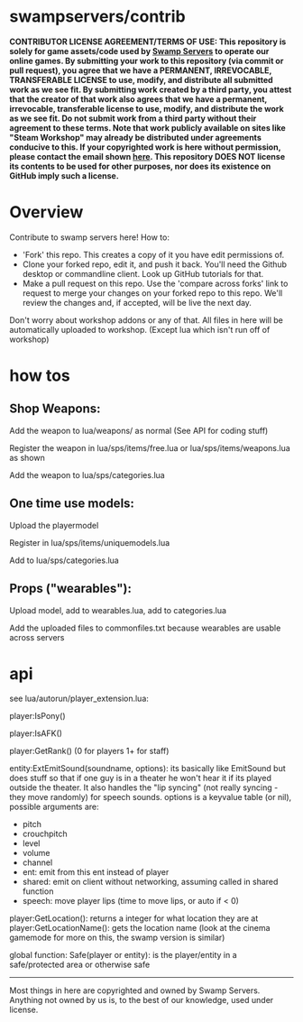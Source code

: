 # swampservers/contrib

**CONTRIBUTOR LICENSE AGREEMENT/TERMS OF USE: This repository is solely for game assets/code used by [Swamp Servers](https://swampservers.net/) to operate our online games. By submitting your work to this repository (via commit or pull request), you agree that we have a PERMANENT, IRREVOCABLE, TRANSFERABLE LICENSE to use, modify, and distribute all submitted work as we see fit. By submitting work created by a third party, you attest that the creator of that work also agrees that we have a permanent, irrevocable, transferable license to use, modify, and distribute the work as we see fit. Do not submit work from a third party without their agreement to these terms. Note that work publicly available on sites like "Steam Workshop" may already be distributed under agreements conducive to this. If your copyrighted work is here without permission, please contact the email shown [here](https://swampservers.net/contact). This repository DOES NOT license its contents to be used for other purposes, nor does its existence on GitHub imply such a license.**

# Overview

Contribute to swamp servers here! How to:

- 'Fork' this repo. This creates a copy of it you have edit permissions of.
- Clone your forked repo, edit it, and push it back. You'll need the Github desktop or commandline client. Look up GitHub tutorials for that.
- Make a pull request on this repo. Use the 'compare across forks' link to request to merge your changes on your forked repo to this repo. We'll review the changes and, if accepted, will be live the next day.

Don't worry about workshop addons or any of that. All files in here will be automatically uploaded to workshop. (Except lua which isn't run off of workshop)

# how tos

## Shop Weapons:

Add the weapon to lua/weapons/ as normal (See API for coding stuff)

Register the weapon in lua/sps/items/free.lua or lua/sps/items/weapons.lua as shown

Add the weapon to lua/sps/categories.lua

## One time use models:

Upload the playermodel

Register in lua/sps/items/uniquemodels.lua

Add to lua/sps/categories.lua

## Props ("wearables"):

Upload model, add to wearables.lua, add to categories.lua

Add the uploaded files to commonfiles.txt because wearables are usable across servers

# api

see lua/autorun/player_extension.lua:

player:IsPony()

player:IsAFK()

player:GetRank() (0 for players 1+ for staff)

entity:ExtEmitSound(soundname, options): its basically like EmitSound but does stuff so that if one guy is in a theater he won't hear it if its played outside the theater. It also handles the "lip syncing" (not really syncing - they move randomly) for speech sounds. options is a keyvalue table (or nil), possible arguments are:
- pitch
- crouchpitch
- level
- volume
- channel
- ent: emit from this ent instead of player
- shared: emit on client without networking, assuming called in shared function
- speech: move player lips (time to move lips, or auto if < 0)

player:GetLocation(): returns a integer for what location they are at
player:GetLocationName(): gets the location name (look at the cinema gamemode for more on this, the swamp version is similar)

global function: Safe(player or entity): is the player/entity in a safe/protected area or otherwise safe

---

Most things in here are copyrighted and owned by Swamp Servers. Anything not owned by us is, to the best of our knowledge, used under license.
